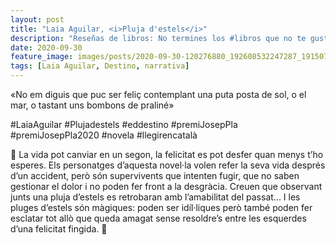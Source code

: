 ```yaml
---
layout: post
title: "Laia Aguilar, <i>Pluja d'estels</i>"
description: "Reseñas de libros: No termines los #libros que no te gustan. I els #llibres que t'agraden llegeix-los tants cops com calgui."
date: 2020-09-30
feature_image: images/posts/2020-09-30-120276880_192608532247287_1915074317927176316_n_17866439312076702.jpg
tags: [Laia Aguilar, Destino, narrativa]
---
```


«No em diguis que puc ser feliç contemplant una puta posta de sol, o el mar, o tastant uns bombons de praliné»
<!--more-->

#LaiaAguilar #Plujadestels #eddestino #premiJosepPla #premiJosepPla2020 #novela #llegirencatalà

🌠 La vida pot canviar en un segon, la felicitat es pot desfer quan menys t’ho esperes. Els personatges d’aquesta novel·la volen refer la seva vida després d’un accident, però són supervivents que intenten fugir, que no saben gestionar el dolor i no poden fer front a la desgràcia. Creuen que observant junts una pluja d’estels es retrobaran amb l’amabilitat del passat... I les pluges d’estels són màgiques: poden ser idíl·liques però també poden fer esclatar tot allò que queda amagat sense resoldre’s entre les esquerdes d’una felicitat fingida. 🌠
